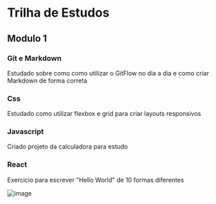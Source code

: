 # Trilha de Estudos

## Modulo 1

### Git e Markdown

Estudado sobre como como utilizar o GitFlow no dia a dia e como criar Markdown de forma correta

### Css

Estudado como utilizar flexbox e grid para criar layouts responsivos

### Javascript

Criado projeto da calculadora para estudo

### React 

Exercicio para escrever "Hello World" de 10 formas diferentes

![image](https://user-images.githubusercontent.com/92897929/176236392-6676b78f-cd46-4489-8519-986f5b5462b7.png)
